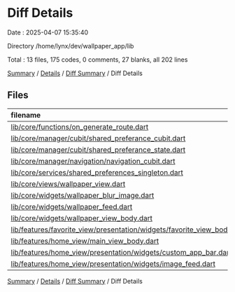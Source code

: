 # Diff Details

Date : 2025-04-07 15:35:40

Directory /home/lynx/dev/wallpaper_app/lib

Total : 13 files,  175 codes, 0 comments, 27 blanks, all 202 lines

[Summary](results.md) / [Details](details.md) / [Diff Summary](diff.md) / Diff Details

## Files
| filename | language | code | comment | blank | total |
| :--- | :--- | ---: | ---: | ---: | ---: |
| [lib/core/functions/on\_generate\_route.dart](/lib/core/functions/on_generate_route.dart) | Dart | 3 | 0 | 0 | 3 |
| [lib/core/manager/cubit/shared\_preferance\_cubit.dart](/lib/core/manager/cubit/shared_preferance_cubit.dart) | Dart | 9 | 0 | 4 | 13 |
| [lib/core/manager/cubit/shared\_preferance\_state.dart](/lib/core/manager/cubit/shared_preferance_state.dart) | Dart | 5 | 0 | 4 | 9 |
| [lib/core/manager/navigation/navigation\_cubit.dart](/lib/core/manager/navigation/navigation_cubit.dart) | Dart | 1 | 0 | 2 | 3 |
| [lib/core/services/shared\_preferences\_singleton.dart](/lib/core/services/shared_preferences_singleton.dart) | Dart | 5 | 0 | 2 | 7 |
| [lib/core/views/wallpaper\_view.dart](/lib/core/views/wallpaper_view.dart) | Dart | 10 | 0 | 2 | 12 |
| [lib/core/widgets/wallpaper\_blur\_image.dart](/lib/core/widgets/wallpaper_blur_image.dart) | Dart | 35 | 0 | 7 | 42 |
| [lib/core/widgets/wallpaper\_feed.dart](/lib/core/widgets/wallpaper_feed.dart) | Dart | 9 | 0 | 0 | 9 |
| [lib/core/widgets/wallpaper\_view\_body.dart](/lib/core/widgets/wallpaper_view_body.dart) | Dart | 71 | 0 | 7 | 78 |
| [lib/features/favorite\_view/presentation/widgets/favorite\_view\_body.dart](/lib/features/favorite_view/presentation/widgets/favorite_view_body.dart) | Dart | 15 | 0 | 0 | 15 |
| [lib/features/home\_view/main\_view\_body.dart](/lib/features/home_view/main_view_body.dart) | Dart | 9 | 0 | 0 | 9 |
| [lib/features/home\_view/presentation/widgets/custom\_app\_bar.dart](/lib/features/home_view/presentation/widgets/custom_app_bar.dart) | Dart | -1 | 0 | -1 | -2 |
| [lib/features/home\_view/presentation/widgets/image\_feed.dart](/lib/features/home_view/presentation/widgets/image_feed.dart) | Dart | 4 | 0 | 0 | 4 |

[Summary](results.md) / [Details](details.md) / [Diff Summary](diff.md) / Diff Details